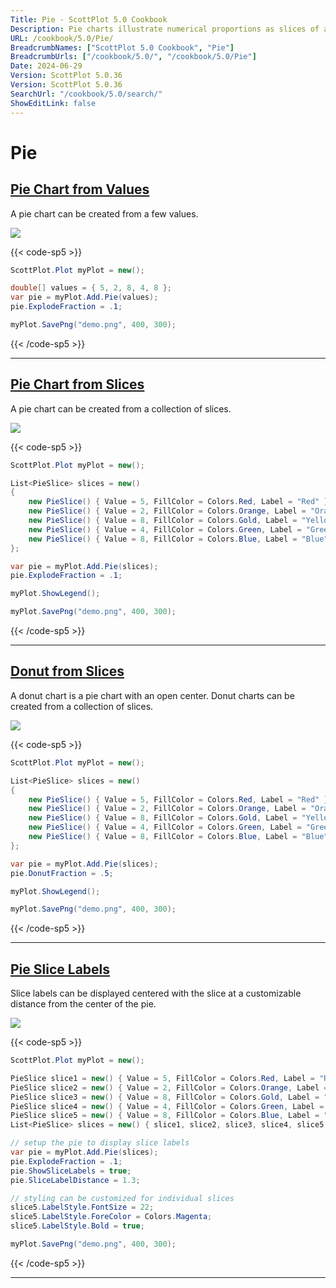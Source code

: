 ```yaml
---
Title: Pie - ScottPlot 5.0 Cookbook
Description: Pie charts illustrate numerical proportions as slices of a circle.
URL: /cookbook/5.0/Pie/
BreadcrumbNames: ["ScottPlot 5.0 Cookbook", "Pie"]
BreadcrumbUrls: ["/cookbook/5.0/", "/cookbook/5.0/Pie"]
Date: 2024-06-29
Version: ScottPlot 5.0.36
Version: ScottPlot 5.0.36
SearchUrl: "/cookbook/5.0/search/"
ShowEditLink: false
---
```


# Pie


<h2><a href='/cookbook/5.0/Pie/PieQuickstart'>Pie Chart from Values</a></h2>

A pie chart can be created from a few values.

[![](/cookbook/5.0/images/PieQuickstart.png?240629072232)](/cookbook/5.0/images/PieQuickstart.png?240629072232)

{{< code-sp5 >}}

```cs
ScottPlot.Plot myPlot = new();

double[] values = { 5, 2, 8, 4, 8 };
var pie = myPlot.Add.Pie(values);
pie.ExplodeFraction = .1;

myPlot.SavePng("demo.png", 400, 300);

```

{{< /code-sp5 >}}

<hr class='my-5 invisible'>


<h2><a href='/cookbook/5.0/Pie/PieSlices'>Pie Chart from Slices</a></h2>

A pie chart can be created from a collection of slices.

[![](/cookbook/5.0/images/PieSlices.png?240629072232)](/cookbook/5.0/images/PieSlices.png?240629072232)

{{< code-sp5 >}}

```cs
ScottPlot.Plot myPlot = new();

List<PieSlice> slices = new()
{
    new PieSlice() { Value = 5, FillColor = Colors.Red, Label = "Red" },
    new PieSlice() { Value = 2, FillColor = Colors.Orange, Label = "Orange" },
    new PieSlice() { Value = 8, FillColor = Colors.Gold, Label = "Yellow" },
    new PieSlice() { Value = 4, FillColor = Colors.Green, Label = "Green" },
    new PieSlice() { Value = 8, FillColor = Colors.Blue, Label = "Blue" },
};

var pie = myPlot.Add.Pie(slices);
pie.ExplodeFraction = .1;

myPlot.ShowLegend();

myPlot.SavePng("demo.png", 400, 300);

```

{{< /code-sp5 >}}

<hr class='my-5 invisible'>


<h2><a href='/cookbook/5.0/Pie/PieDonut'>Donut from Slices</a></h2>

A donut chart is a pie chart with an open center. Donut charts can be created from a collection of slices.

[![](/cookbook/5.0/images/PieDonut.png?240629072232)](/cookbook/5.0/images/PieDonut.png?240629072232)

{{< code-sp5 >}}

```cs
ScottPlot.Plot myPlot = new();

List<PieSlice> slices = new()
{
    new PieSlice() { Value = 5, FillColor = Colors.Red, Label = "Red" },
    new PieSlice() { Value = 2, FillColor = Colors.Orange, Label = "Orange" },
    new PieSlice() { Value = 8, FillColor = Colors.Gold, Label = "Yellow" },
    new PieSlice() { Value = 4, FillColor = Colors.Green, Label = "Green" },
    new PieSlice() { Value = 8, FillColor = Colors.Blue, Label = "Blue" },
};

var pie = myPlot.Add.Pie(slices);
pie.DonutFraction = .5;

myPlot.ShowLegend();

myPlot.SavePng("demo.png", 400, 300);

```

{{< /code-sp5 >}}

<hr class='my-5 invisible'>


<h2><a href='/cookbook/5.0/Pie/PieSliceLabels'>Pie Slice Labels</a></h2>

Slice labels can be displayed centered with the slice at a customizable distance from the center of the pie.

[![](/cookbook/5.0/images/PieSliceLabels.png?240629072232)](/cookbook/5.0/images/PieSliceLabels.png?240629072232)

{{< code-sp5 >}}

```cs
ScottPlot.Plot myPlot = new();

PieSlice slice1 = new() { Value = 5, FillColor = Colors.Red, Label = "Red" };
PieSlice slice2 = new() { Value = 2, FillColor = Colors.Orange, Label = "Orange" };
PieSlice slice3 = new() { Value = 8, FillColor = Colors.Gold, Label = "Yellow" };
PieSlice slice4 = new() { Value = 4, FillColor = Colors.Green, Label = "Green" };
PieSlice slice5 = new() { Value = 8, FillColor = Colors.Blue, Label = "Blue" };
List<PieSlice> slices = new() { slice1, slice2, slice3, slice4, slice5 };

// setup the pie to display slice labels
var pie = myPlot.Add.Pie(slices);
pie.ExplodeFraction = .1;
pie.ShowSliceLabels = true;
pie.SliceLabelDistance = 1.3;

// styling can be customized for individual slices
slice5.LabelStyle.FontSize = 22;
slice5.LabelStyle.ForeColor = Colors.Magenta;
slice5.LabelStyle.Bold = true;

myPlot.SavePng("demo.png", 400, 300);

```

{{< /code-sp5 >}}

<hr class='my-5 invisible'>

